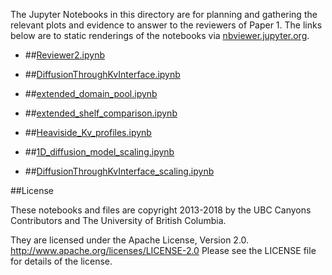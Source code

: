 The Jupyter Notebooks in this directory are for planning and gathering the relevant plots and evidence to answer to the reviewers of Paper 1.
The links below are to static renderings of the notebooks via
[nbviewer.jupyter.org](http://nbviewer.jupyter.org/).
* ##[Reviewer2.ipynb](http://nbviewer.jupyter.org/urls/bitbucket.org/canyonsubc/outputanalysisnotebooks/raw/tip/RevisionsPaper1/Reviewer2.ipynb)  
    
* ##[DiffusionThroughKvInterface.ipynb](http://nbviewer.jupyter.org/urls/bitbucket.org/canyonsubc/outputanalysisnotebooks/raw/tip/RevisionsPaper1/DiffusionThroughKvInterface.ipynb)  
    
* ##[extended_domain_pool.ipynb](http://nbviewer.jupyter.org/urls/bitbucket.org/canyonsubc/outputanalysisnotebooks/raw/tip/RevisionsPaper1/extended_domain_pool.ipynb)  
    
* ##[extended_shelf_comparison.ipynb](http://nbviewer.jupyter.org/urls/bitbucket.org/canyonsubc/outputanalysisnotebooks/raw/tip/RevisionsPaper1/extended_shelf_comparison.ipynb)  
    
* ##[Heaviside_Kv_profiles.ipynb](http://nbviewer.jupyter.org/urls/bitbucket.org/canyonsubc/outputanalysisnotebooks/raw/tip/RevisionsPaper1/Heaviside_Kv_profiles.ipynb)  
    
* ##[1D_diffusion_model_scaling.ipynb](http://nbviewer.jupyter.org/urls/bitbucket.org/canyonsubc/outputanalysisnotebooks/raw/tip/RevisionsPaper1/1D_diffusion_model_scaling.ipynb)  
    
* ##[DiffusionThroughKvInterface_scaling.ipynb](http://nbviewer.jupyter.org/urls/bitbucket.org/canyonsubc/outputanalysisnotebooks/raw/tip/RevisionsPaper1/DiffusionThroughKvInterface_scaling.ipynb)  
    

##License

These notebooks and files are copyright 2013-2018
by the UBC Canyons Contributors
and The University of British Columbia.

They are licensed under the Apache License, Version 2.0.
http://www.apache.org/licenses/LICENSE-2.0
Please see the LICENSE file for details of the license.
